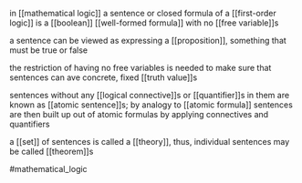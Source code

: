 in [[mathematical logic]] a sentence or closed formula of a [[first-order logic]] is a [[boolean]] [[well-formed formula]] with no  [[free variable]]s

a sentence can be viewed as expressing a [[proposition]], something that must be true or false

the restriction of having no free variables is needed to make sure that sentences can ave concrete, fixed [[truth value]]s

sentences without any [[logical connective]]s or  [[quantifier]]s in them are known as [[atomic sentence]]s; by analogy to [[atomic formula]] sentences are then built up out of atomic formulas by applying connectives and quantifiers

a [[set]] of sentences is called a [[theory]], thus, individual sentences may be called [[theorem]]s

#mathematical_logic 